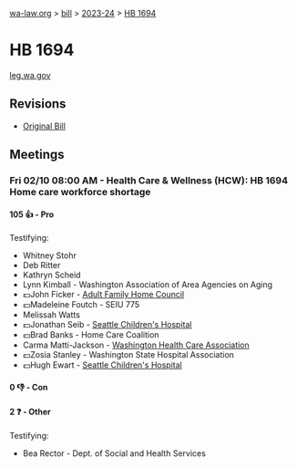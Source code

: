 [wa-law.org](/) > [bill](/bill/) > [2023-24](/bill/2023-24/) > [HB 1694](/bill/2023-24/hb/1694/)

# HB 1694
[leg.wa.gov](https://app.leg.wa.gov/billsummary?BillNumber=1694&Year=2023&Initiative=false)

## Revisions
* [Original Bill](1/)

## Meetings
### Fri 02/10 08:00 AM - Health Care & Wellness (HCW): HB 1694 Home care workforce shortage
#### 105 👍 - Pro
Testifying:
* Whitney Stohr
* Deb Ritter
* Kathryn Scheid
* Lynn Kimball - Washington Association of Area Agencies on Aging
* 💵John Ficker - [Adult Family Home Council](/org/adult_family_home_council/)
* 💵Madeleine Foutch - SEIU 775
* Melissah Watts
* 💵Jonathan Seib - [Seattle Children's Hospital](/org/seattle_children's_hospital/)
* 💵Brad Banks - Home Care Coalition
* Carma Matti-Jackson - [Washington Health Care Association](/org/washington_health_care_association/)
* 💵Zosia Stanley - Washington State Hospital Association
* 💵Hugh Ewart - [Seattle Children's Hospital](/org/seattle_children's_hospital/)

#### 0 👎 - Con

#### 2 ❓ - Other
Testifying:
* Bea Rector - Dept. of Social and Health Services

